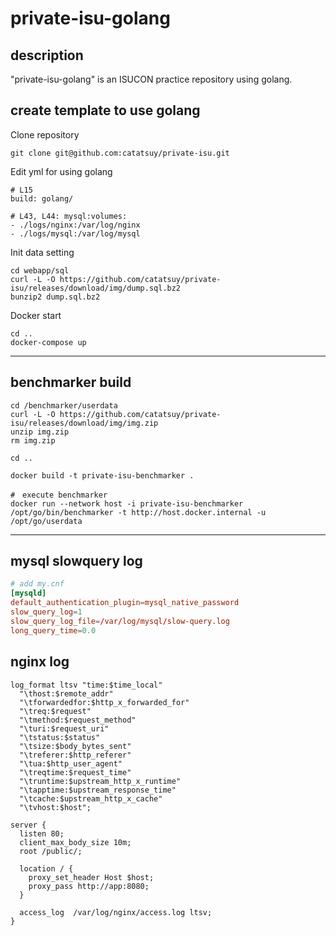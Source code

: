 # private-isu-golang

## description
"private-isu-golang" is an ISUCON practice repository using golang.

## create template to use golang

Clone repository
```
git clone git@github.com:catatsuy/private-isu.git
```

Edit yml for using golang
```
# L15
build: golang/

# L43, L44: mysql:volumes:
- ./logs/nginx:/var/log/nginx
- ./logs/mysql:/var/log/mysql
```

Init data setting
```
cd webapp/sql
curl -L -O https://github.com/catatsuy/private-isu/releases/download/img/dump.sql.bz2
bunzip2 dump.sql.bz2
```

Docker start
```
cd ..
docker-compose up
```

---

## benchmarker build

```
cd /benchmarker/userdata
curl -L -O https://github.com/catatsuy/private-isu/releases/download/img/img.zip
unzip img.zip
rm img.zip
```

```
cd ..

docker build -t private-isu-benchmarker .

#　execute benchmarker
docker run --network host -i private-isu-benchmarker /opt/go/bin/benchmarker -t http://host.docker.internal -u /opt/go/userdata
```

---

## mysql slowquery log 

```cnf:/webapp/etc/my.cnf
# add my.cnf
[mysqld]
default_authentication_plugin=mysql_native_password
slow_query_log=1
slow_query_log_file=/var/log/mysql/slow-query.log
long_query_time=0.0
```

## nginx log 

```cnf: /webapp/etc/nginx/conf.d/default.conf
log_format ltsv "time:$time_local"
  "\thost:$remote_addr"
  "\tforwardedfor:$http_x_forwarded_for"
  "\treq:$request"
  "\tmethod:$request_method"
  "\turi:$request_uri"
  "\tstatus:$status"
  "\tsize:$body_bytes_sent"
  "\treferer:$http_referer"
  "\tua:$http_user_agent"
  "\treqtime:$request_time"
  "\truntime:$upstream_http_x_runtime"
  "\tapptime:$upstream_response_time"
  "\tcache:$upstream_http_x_cache"
  "\tvhost:$host";
  
server {
  listen 80;
  client_max_body_size 10m;
  root /public/;

  location / {
    proxy_set_header Host $host;
    proxy_pass http://app:8080;
  }

  access_log  /var/log/nginx/access.log ltsv;
}
```

